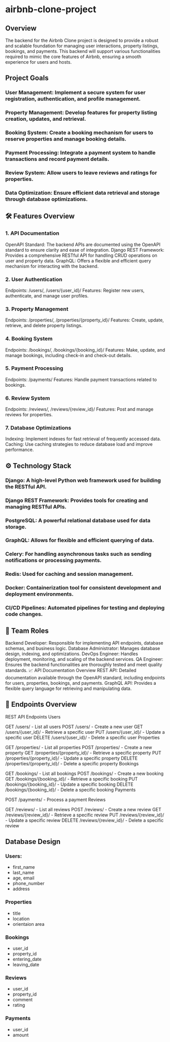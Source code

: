 # airbnb-clone-project

## Overview

The backend for the Airbnb Clone project is designed to provide a robust and scalable foundation for managing user interactions, property listings, bookings, and payments. This backend will support various functionalities required to mimic the core features of Airbnb, ensuring a smooth experience for users and hosts.
## Project Goals
### User Management: Implement a secure system for user registration, authentication, and profile management.
### Property Management: Develop features for property listing creation, updates, and retrieval.
### Booking System: Create a booking mechanism for users to reserve properties and manage booking details.
### Payment Processing: Integrate a payment system to handle transactions and record payment details.
### Review System: Allow users to leave reviews and ratings for properties.
### Data Optimization: Ensure efficient data retrieval and storage through database optimizations.
## 🛠️ Features Overview
### 1. API Documentation
OpenAPI Standard: The backend APIs are documented using the OpenAPI standard to ensure clarity and ease of integration.
Django REST Framework: Provides a comprehensive RESTful API for handling CRUD operations on user and property data.
GraphQL: Offers a flexible and efficient query mechanism for interacting with the backend.
### 2. User Authentication
Endpoints: /users/, /users/{user_id}/
Features: Register new users, authenticate, and manage user profiles.
### 3. Property Management
Endpoints: /properties/, /properties/{property_id}/
Features: Create, update, retrieve, and delete property listings.
### 4. Booking System
Endpoints: /bookings/, /bookings/{booking_id}/
Features: Make, update, and manage bookings, including check-in and check-out details.
### 5. Payment Processing
Endpoints: /payments/
Features: Handle payment transactions related to bookings.
### 6. Review System
Endpoints: /reviews/, /reviews/{review_id}/
Features: Post and manage reviews for properties.
### 7. Database Optimizations
Indexing: Implement indexes for fast retrieval of frequently accessed data.
Caching: Use caching strategies to reduce database load and improve performance.
## ⚙️ Technology Stack
### Django: A high-level Python web framework used for building the RESTful API.
### Django REST Framework: Provides tools for creating and managing RESTful APIs.
### PostgreSQL: A powerful relational database used for data storage.
### GraphQL: Allows for flexible and efficient querying of data.
### Celery: For handling asynchronous tasks such as sending notifications or processing payments.
### Redis: Used for caching and session management.
### Docker: Containerization tool for consistent development and deployment environments.
### CI/CD Pipelines: Automated pipelines for testing and deploying code changes.
## 👥 Team Roles
Backend Developer: Responsible for implementing API endpoints, database schemas, and business logic.
Database Administrator: Manages database design, indexing, and optimizations.
DevOps Engineer: Handles deployment, monitoring, and scaling of the backend services.
QA Engineer: Ensures the backend functionalities are thoroughly tested and meet quality standards.
📈 API Documentation Overview
REST API: Detailed documentation available through the OpenAPI standard, including endpoints for users, properties, bookings, and payments.
GraphQL API: Provides a flexible query language for retrieving and manipulating data.
## 📌 Endpoints Overview
REST API Endpoints
Users

GET /users/ - List all users
POST /users/ - Create a new user
GET /users/{user_id}/ - Retrieve a specific user
PUT /users/{user_id}/ - Update a specific user
DELETE /users/{user_id}/ - Delete a specific user
Properties

GET /properties/ - List all properties
POST /properties/ - Create a new property
GET /properties/{property_id}/ - Retrieve a specific property
PUT /properties/{property_id}/ - Update a specific property
DELETE /properties/{property_id}/ - Delete a specific property
Bookings

GET /bookings/ - List all bookings
POST /bookings/ - Create a new booking
GET /bookings/{booking_id}/ - Retrieve a specific booking
PUT /bookings/{booking_id}/ - Update a specific booking
DELETE /bookings/{booking_id}/ - Delete a specific booking
Payments

POST /payments/ - Process a payment
Reviews

GET /reviews/ - List all reviews
POST /reviews/ - Create a new review
GET /reviews/{review_id}/ - Retrieve a specific review
PUT /reviews/{review_id}/ - Update a specific review
DELETE /reviews/{review_id}/ - Delete a specific review

## Database Design
### Users:
- first_name
- last_name
- age, email
- phone_number
- address
### Properties
- title
- location
- orientaion area
### Bookings
- user_id
- property_id
- entering_date
- leaving_date
### Reviews
- user_id
- property_id
- comment
- rating
### Payments
- user_id
- amount
